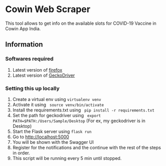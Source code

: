 # Cowin Web Scraper

This tool allows to get info on the available slots for COVID-19 Vaccine in Cowin App India.

## Information
### Softwares required
1. Latest version of [firefox](https://www.mozilla.org/en-US/firefox/all/#product-desktop-release)
2. Latest version of [GeckoDriver](https://github.com/mozilla/geckodriver/releases)
### Setting this up locally

1. Create a virtual env using ```virtualenv venv```
2. Activate it using ``` source venv/bin/activate```
3. Install the requirements.txt using ``` pip install -r requirements.txt```
4. Set the path for geckodriver using ``` export PATH=$PATH:/Users/Sample/Desktop``` (For ex, my geckodriver is in Desktop)
5. Start the Flask server using ``` flask run ```
6. Go to [http://localhost:5000](http://localhost:5000)
7. You will be shown with the Swagger UI
8. Register for the notifications and the continue with the rest of the steps in order.
9. This script will be running every 5 min until stopped.
